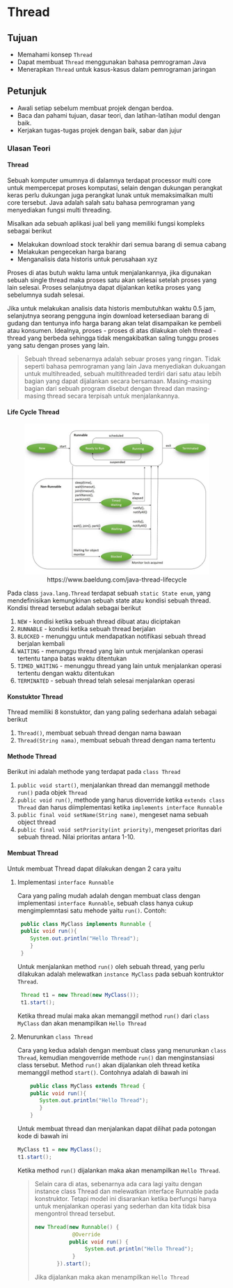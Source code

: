 # Thread

## Tujuan

- Memahami konsep `Thread`
- Dapat membuat `Thread` menggunakan bahasa pemrograman Java
- Menerapkan `Thread` untuk kasus-kasus dalam pemrograman jaringan

## Petunjuk

-   Awali setiap sebelum membuat projek dengan berdoa.
-	Baca dan pahami tujuan, dasar teori, dan latihan-latihan modul dengan baik.
-	Kerjakan tugas-tugas projek dengan baik, sabar dan jujur

### Ulasan Teori

#### Thread
Sebuah komputer umumnya di dalamnya terdapat processor multi core untuk mempercepat proses komputasi, selain dengan 
dukungan perangkat keras perlu dukungan juga perangkat lunak untuk memaksimalkan multi core tersebut. Java adalah salah 
satu bahasa pemrograman yang menyediakan fungsi multi threading.

Misalkan ada sebuah aplikasi jual beli yang memiliki fungsi kompleks sebagai berikut
- Melakukan download stock terakhir dari semua barang di semua cabang
- Melakukan pengecekan harga barang
- Menganalisis data historis untuk perusahaan xyz

Proses di atas butuh waktu lama untuk menjalankannya, jika digunakan sebuah single thread maka proses satu akan selesai
setelah proses yang lain selesai. Proses selanjutnya dapat dijalankan ketika proses yang sebelumnya sudah selesai.

Jika untuk melakukan analisis data historis membutuhkan waktu 0.5 jam, selanjutnya seorang pengguna ingin download 
ketersediaan barang di gudang dan tentunya info harga barang akan telat disampaikan ke pembeli atau konsumen. Idealnya, 
proses - proses di atas dilakukan oleh thread - thread yang berbeda sehingga tidak mengakibatkan saling tunggu proses
yang satu dengan proses yang lain.

>Sebuah thread sebenarnya adalah sebuar proses yang ringan. Tidak seperti bahasa pemrograman yang lain Java menyediakan
>dukuangan untuk multihreaded, sebuah multithreaded terdiri dari satu atau lebih bagian yang dapat dijalankan secara
>bersamaan. Masing-masing bagian dari sebuah program disebut dengan thread dan masing-masing thread secara terpisah
>untuk menjalankannya.

#### Life Cycle Thread
<figure style="text-align: center">
                  <img src="images/Life_cycle_of_a_Thread_in_Java.jpg" alt="Life cycle thread"/>
                  <figcaption style="text-align: center">https://www.baeldung.com/java-thread-lifecycle</figcaption>
              </figure>

Pada class `java.lang.Thread` terdapat sebuah `static State enum`, yang mendefinisikan kemungkinan sebuah state atau
kondisi sebuah thread. Kondisi thread tersebut adalah sebagai berikut
1. `NEW` - kondisi ketika sebuah thread dibuat atau diciptakan
2. `RUNNABLE` - kondisi ketika sebuah thread berjalan
3. `BLOCKED` - menunggu untuk mendapatkan notifikasi sebuah thread berjalan kembali
4. `WAITING` - menunggu thread yang lain untuk menjalankan operasi tertentu tanpa batas waktu ditentukan
5. `TIMED_WAITING` - menunggu thread yang lain untuk menjalankan operasi tertentu dengan waktu ditentukan
6. `TERMINATED` - sebuah thread telah selesai menjalankan operasi

#### Konstuktor Thread
Thread memiliki 8 konstuktor, dan yang paling sederhana adalah sebagai berikut
1. `Thread()`, membuat sebuah thread dengan nama bawaan
2. `Thread(String nama)`, membuat sebuah thread dengan nama tertentu

#### Methode Thread
Berikut ini adalah methode yang terdapat pada `class Thread`
1. `public void start()`, menjalankan thread dan memanggil methode `run()` pada objek `Thread`
2. `public void run()`, methode yang harus dioverride ketika `extends class Thread` dan harus diimplementasi ketika
`implements interface Runnable` 
3. `public final void setName(String name)`, mengeset nama sebuah object thread
4. `public final void setPriority(int priority)`, mengeset prioritas dari sebuah thread. Nilai prioritas antara 1-10.

#### Membuat Thread
Untuk membuat Thread dapat dilakukan dengan 2 cara yaitu
1. Implementasi `interface Runnable`

   Cara yang paling mudah adalah dengan membuat class dengan implementasi `interface Runnable`, sebuah class hanya cukup
   mengimplemntasi satu mehode yaitu `run()`. 
   Contoh:
   ```java
    public class MyClass implements Runnable {
    public void run(){
       System.out.println("Hello Thread");
       } 
    }
    ```
   Untuk menjalankan method `run()` oleh sebuah thread, yang perlu dilakukan adalah melewatkan `instance MyClass` pada
   sebuah kontruktor `Thread`.
   ```java
    Thread t1 = new Thread(new MyClass()); 
    t1.start();
    ```
   Ketika thread mulai maka akan memanggil method `run()` dari `class MyClass` dan akan menampilkan `Hello Thread`
2. Menurunkan `class Thread`

   Cara yang kedua adalah dengan membuat class yang menurunkan `class Thread`, kemudian mengoverride methode `run()`
   dan menginstansiasi class tersebut. Method `run()` akan dijalankan oleh thread ketika memanggil method `start()`.
   Contohnya adalah di bawah ini
   ```java
       public class MyClass extends Thread {
       public void run(){
          System.out.println("Hello Thread");
          } 
       }
   ```
   Untuk membuat thread dan menjalankan dapat dilihat pada potongan kode di bawah ini
   ```java
   MyClass t1 = new MyClass(); 
   t1.start();
    ```
   Ketika method `run()` dijalankan maka akan menampilkan `Hello Thread`.
   >Selain cara di atas, sebenarnya ada cara lagi yaitu dengan instance class Thread dan melewatkan interface Runnable
   >pada konstruktor. Tetapi model ini disarankan ketika berfungsi hanya untuk menjalankan operasi yang sederhan dan
   >kita tidak bisa mengontrol thread tersebut.
   >```java
   >new Thread(new Runnable() {
   >             @Override
   >            public void run() {
   >                 System.out.println("Hello Thread");
   >             }
   >        }).start();
   >```
   >Jika dijalankan maka akan menampilkan `Hello Thread`
